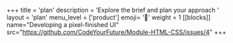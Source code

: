 +++
title = 'plan'
description = 'Explore the brief and plan your approach '
layout = 'plan'
menu_level = ['product']
emoji= '🎁'
weight = 1
[[blocks]]
name="Developing a pixel-finished UI"
src="https://github.com/CodeYourFuture/Module-HTML-CSS/issues/4"
+++
